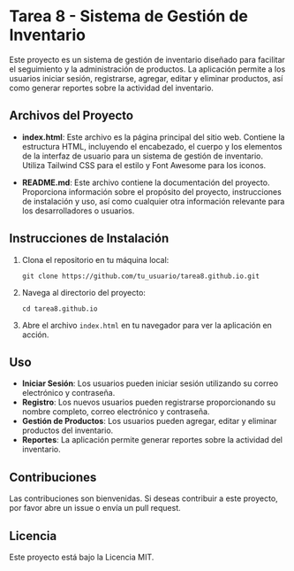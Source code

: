 # Tarea 8 - Sistema de Gestión de Inventario

Este proyecto es un sistema de gestión de inventario diseñado para facilitar el seguimiento y la administración de productos. La aplicación permite a los usuarios iniciar sesión, registrarse, agregar, editar y eliminar productos, así como generar reportes sobre la actividad del inventario.

## Archivos del Proyecto

- **index.html**: Este archivo es la página principal del sitio web. Contiene la estructura HTML, incluyendo el encabezado, el cuerpo y los elementos de la interfaz de usuario para un sistema de gestión de inventario. Utiliza Tailwind CSS para el estilo y Font Awesome para los iconos.

- **README.md**: Este archivo contiene la documentación del proyecto. Proporciona información sobre el propósito del proyecto, instrucciones de instalación y uso, así como cualquier otra información relevante para los desarrolladores o usuarios.

## Instrucciones de Instalación

1. Clona el repositorio en tu máquina local:
   ```
   git clone https://github.com/tu_usuario/tarea8.github.io.git
   ```

2. Navega al directorio del proyecto:
   ```
   cd tarea8.github.io
   ```

3. Abre el archivo `index.html` en tu navegador para ver la aplicación en acción.

## Uso

- **Iniciar Sesión**: Los usuarios pueden iniciar sesión utilizando su correo electrónico y contraseña.
- **Registro**: Los nuevos usuarios pueden registrarse proporcionando su nombre completo, correo electrónico y contraseña.
- **Gestión de Productos**: Los usuarios pueden agregar, editar y eliminar productos del inventario.
- **Reportes**: La aplicación permite generar reportes sobre la actividad del inventario.

## Contribuciones

Las contribuciones son bienvenidas. Si deseas contribuir a este proyecto, por favor abre un issue o envía un pull request.

## Licencia

Este proyecto está bajo la Licencia MIT.
